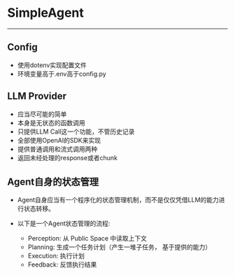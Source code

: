 # SimpleAgent
----
## Config

   - 使用dotenv实现配置文件
   - 环境变量高于.env高于config.py
   


## LLM Provider

  - 应当尽可能的简单
  - 本身是无状态的函数调用
  - 只提供LLM Call这一个功能，不管历史记录
  - 全部使用OpenAI的SDK来实现
  - 提供普通调用和流式调用两种
  - 返回未经处理的response或者chunk


## Agent自身的状态管理

  - Agent自身应当有一个程序化的状态管理机制，而不是仅仅凭借LLM的能力进行状态转移。
  - 以下是一个Agent状态管理的流程:
    
    - Perception: 从 Public Space 中读取上下文
    - Planning: 生成一个任务计划（产生一堆子任务， 基于提供的能力）
    - Execution: 执行计划
    - Feedback: 反馈执行结果
  

